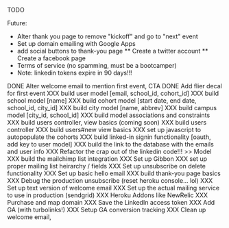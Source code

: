 TODO

Future:
* Alter thank you page to remove "kickoff" and go to "next" event
* Set up domain emailing with Google Apps
* add social buttons to thank-you page
  ** Create a twitter account
  ** Create a facebook page
* Terms of service (no spamming, must be a bootcamper)
* Note: linkedin tokens expire in 90 days!!!

DONE Alter welcome email to mention first event, CTA
DONE Add flier decal for first event
XXX build user model [email, school_id, cohort_id]
XXX build school model [name]
XXX build cohort model [start date, end date, school_id, city_id]
XXX build city model [name, abbrev]
XXX build campus model [city_id, school_id]
XXX build model associations and constraints
XXX build users controller, view basics (coming soon)
XXX build users controller
XXX build users#new view basics
XXX set up javascript to autopopulate the cohorts
XXX build linked-in signin functionality [oauth, add key to user model]
XXX build the link to the database with the emails and user info
XXX Refactor the crap out of the linkedin code!!! >> Model
XXX build the mailchimp list integration
XXX Set up Gibbon
XXX set up proper mailing list heirarchy / fields
XXX Set up unsubscribe on delete functionality
XXX Set up basic hello email
XXX build thank-you page basics
XXX Debug the production unsubscribe (reset heroku console... lol)
XXX Set up text version of welcome email
XXX Set up the actual mailing service to use in production (sendgrid)
XXX Heroku Addons like NewRelic
XXX Purchase and map domain
XXX Save the LinkedIn access token
XXX Add GA (with turbolinks!)
XXX Setup GA conversion tracking
XXX Clean up welcome email, 